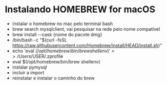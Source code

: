 # Instalando HOMEBREW for macOS
  - instalar o homebrew no mac pelo terminal bash
  - brew search mysqlclient, vai pesquisar na rede pelo nome compatível
  - brew install --cask {nome do pacote dmg}
  - /bin/bash -c "$(curl -fsSL https://raw.githubusercontent.com/Homebrew/install/HEAD/install.sh)"
  - echo 'eval $(/opt/homebrew/bin/brew shellenv)' >> /Users/$USER/.zprofile
  - eval $(/opt/homebrew/bin/brew shellenv)
  - instalar pymysql
  - incluir a import
  - reinstalar e instalar o caminho do brew